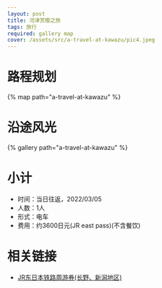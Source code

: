 ```yaml
---
layout: post
title: 河津赏樱之旅
tags: 旅行
required: gallery map
cover: /assets/src/a-travel-at-kawazu/pic4.jpeg
---
```


# 路程规划

{% map path="a-travel-at-kawazu" %}

# 沿途风光

{% gallery path="a-travel-at-kawazu" %}

# 小计

- 时间：当日往返，2022/03/05
- 人数：1人
- 形式：电车
- 费用：约3600日元(JR east pass)(不含餐饮)

# 相关链接

- [JR东日本铁路周游券(长野、新潟地区)](https://www.jreast.co.jp/multi/zh-CHS/pass/eastpass_n.html)
